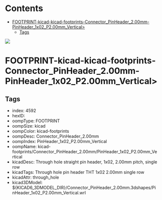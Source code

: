 



Contents
========

* [FOOTPRINT-kicad-kicad-footprints-Connector_PinHeader_2.00mm-PinHeader_1x02_P2.00mm_Vertical>](#footprint-kicad-kicad-footprints-connector_pinheader_200mm-pinheader_1x02_p200mm_vertical)
	* [Tags](#tags)
  
![][im]
# FOOTPRINT-kicad-kicad-footprints-Connector_PinHeader_2.00mm-PinHeader_1x02_P2.00mm_Vertical>

## Tags

- index: 4592
- hexID: 
- oompType: FOOTPRINT
- oompSize: kicad
- oompColor: kicad-footprints
- oompDesc: Connector_PinHeader_2.00mm
- oompIndex: PinHeader_1x02_P2.00mm_Vertical
- oompName: kicad-footprints/Connector_PinHeader_2.00mm/PinHeader_1x02_P2.00mm_Vertical
- kicadDesc: Through hole straight pin header, 1x02, 2.00mm pitch, single row
- kicadTags: Through hole pin header THT 1x02 2.00mm single row
- kicadAttr: through_hole
- kicad3DModel: ${KICAD6_3DMODEL_DIR}/Connector_PinHeader_2.00mm.3dshapes/PinHeader_1x02_P2.00mm_Vertical.wrl



[im]: image.png
